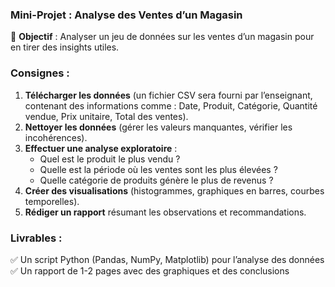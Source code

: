 ### **Mini-Projet : Analyse des Ventes d’un Magasin**  
📌 **Objectif** : Analyser un jeu de données sur les ventes d’un magasin pour en tirer des insights utiles.  

### **Consignes** :  
1. **Télécharger les données** (un fichier CSV sera fourni par l’enseignant, contenant des informations comme : Date, Produit, Catégorie, Quantité vendue, Prix unitaire, Total des ventes).  
2. **Nettoyer les données** (gérer les valeurs manquantes, vérifier les incohérences).  
3. **Effectuer une analyse exploratoire** :  
   - Quel est le produit le plus vendu ?  
   - Quelle est la période où les ventes sont les plus élevées ?  
   - Quelle catégorie de produits génère le plus de revenus ?  
4. **Créer des visualisations** (histogrammes, graphiques en barres, courbes temporelles).  
5. **Rédiger un rapport** résumant les observations et recommandations.  

### **Livrables** :  
✅ Un script Python (Pandas, NumPy, Matplotlib) pour l’analyse des données
✅ Un rapport de 1-2 pages avec des graphiques et des conclusions  

